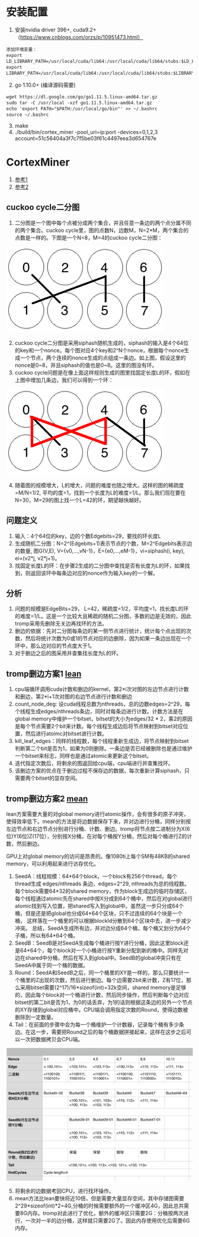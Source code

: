 # 安装配置
1. 安装nvidia driver 396+, cuda9.2+（https://www.cnblogs.com/orzs/p/10951473.html）
```
添加环境变量：
export LD_LIBRARY_PATH=/usr/local/cuda/lib64:/usr/local/cuda/lib64/stubs:$LD_LIBRARY_PATH
export LIBRARY_PATH=/usr/local/cuda/lib64:/usr/local/cuda/lib64/stubs:$LIBRARY_PATH
```
2. go 1.10.0+ (编译源码需要)
```
wget https://dl.google.com/go/go1.11.5.linux-amd64.tar.gz
sudo tar -C /usr/local -xzf go1.11.5.linux-amd64.tar.gz
echo 'export PATH="$PATH:/usr/local/go/bin"' >> ~/.bashrc
source ~/.bashrc
```
3. make
4. ./build/bin/cortex_miner -pool_uri=ip:port -devices=0,1,2,3 account=51c56404a3f7c7f5be03f61c4497eea3d654767e

# CortexMiner
1. [参考1](https://github.com/tromp/cuckoo/blob/master/doc/cuckoo.pdf?raw=true)
2. [参考2](https://github.com/tromp/cuckoo)


## cuckoo cycle二分图
1. 二分图是一个图中每个点被分成两个集合，并且任意一条边的两个点分属不同的两个集合。cuckoo cycle里，图的点数N，边数M，N=2\*M，两个集合的点数是一样的。下图是一个N=8，M=4的cuckoo cycle二分图：
<img src="https://github.com/mimblewimble/grin/blob/master/doc/pow/images/cuckoo_base_numbered_few_edges.png" />

2. cuckoo cycle二分图是采用siphash随机生成的，siphash的输入是4个64位的key和一个nonce。每个图对应4个key和2^N个nonce，根据每个nonce生成一个节点，两个连续的nonce生成的点组成一条边。如上图，假设这里的nonce是0\~8，并且siphash的值也是0\~8。这里的图没有环。
3. cuckoo cycle问题是在像上面这样规则生成的图里找固定长度L的环，假如在上图中增加几条边，我们可以得到一个环：
<img src="https://github.com/mimblewimble/grin/blob/master/doc/pow/images/cuckoo_base_numbered_more_edges_cycle.png" />

4. 随着图的规模增大，L的增大，问题的难度也随之增大。这样的图的稀疏度=M/N=1/2, 平均的度=1，找到一个长度为L的难度=1/L。那么我们现在要在N=30，M=29的图上找一个L=42的环，期望越快越好。

## 问题定义
1. 输入：4个64位的key，边的个数Edgebits=29，要找的环长度L
2. 生成随机二分图：N=2^(Edgebits+1)表示节点的个数，M=2^Edgebits表示边的数量, 图G(V,E), V={v0,...,vN-1}，E={e0,...,eM-1}，vi=siphash(i, key), ei=(v2\*j, v2\*j+1)。
3. 找固定长度L的环：在步骤2生成的二分图中查找是否有长度为L的环，如果找到，则返回该环中每条边对应的nonce作为输入key的一个解。

## 分析
1. 问题的规模是EdgeBits=29， L=42，稀疏度=1\/2，平均度=1，找长度L的环的难度=1\/L。这是一个比较大且稀疏的随机二分图，多数的边是无效的，因此tromp采用先删除无关边再找环的方法。
2. 删边的依据：先对二分图每条边的某一侧节点进行统计，统计每个点出现的次数，然后将统计次数为0或1的节点对应的边删除，因为如果一条边出现在一个环中，那么边对应的节点度大于1。
3. 对于删边之后的图采用并查集找长度为L的环。

## tromp删边方案1 [lean](https://github.com/tromp/cuckoo/blob/master/src/cuckoo/lean.cu)
1. cpu端循环调用cuda计数和删边的kernel，第2\*i次对图的左边节点进行计数和删边，第2\*i+1次对图的右边节点进行计数和删边
2. count_node_deg: 设cuda线程总数为nthreads，总的边数edges=2^29，每个线程生成edges/nthreads条边，同时对每条边进行计数。计数方法是在global memory中维护一个bitset，bitset的大小为edges/32 \* 2，乘2的原因是每个节点需要2个bit来计数。每个线程生成边后将节点映射到bitset对应位置，然后进行atoimc对bitset进行计数。
3. kill_leaf_edges：同样的线程数，每个线程重新生成边，将节点映射到bitset判断第二个bit是否为1，如果为0则删除。一条边是否已经被删除也是通过维护一个bitset来标志，同样也是通过atomic来更新这个bitset。
4. 迭代指定次数后，将剩余的图返回给cpu端，cpu端进行并查集找环。
5. 该删边方案的优点在于删边过程不保存边的数据，每次重新计算siphash，只需要两个bitset的显存空间。

## tromp删边方案2 [mean](https://github.com/tromp/cuckoo/blob/master/src/cuckoo/mean.cu)
lean方案需要大量的对global memory进行atomic操作，会有很多的原子冲突，使得效率低下。mean的方法是将边数据保存下来，并对边进行分桶，同样分别按左边节点和右边节点分别进行分桶、计数、删边。tromp将节点按二进制分为X(6位)Y(6位)Z(17位），分别按X分桶，在对每个桶按Y分桶，然后对每个桶进行Z的计数，然后删边。

GPU上对global memory的访问是昂贵的。像1080ti上每个SM有48KB的shared memory，可以利用起来进行访存优化。

1. SeedA：线程规模：64\*64个block，一个block有256个thread，每个thread生成 edges/nthreads 条边，edges=2^29, nthreads为总的线程数。 每个block需要64\*32的shared memory，作为block生成边的临时存储区，每个线程通过atomic先在shared中按X分成到64个桶中，然后在对global进行atomic找到写入位置，把shared写入到global中。虽然这一步只分成64个桶，但是还是把global也分成64\*64个区块，只不过连续的64个块是一个桶， 这样落在一个桶里的可以根据blockId分散到64个区块中去，进一步减少冲突。 总结，SeedA生成所有边，并对边分成64个桶，每个桶又划分为64个子桶，所以有64\*64个桶。 
2. SeedB：SeedB是对SeedA生成每个桶进行按Y进行分桶，因此这里block还是64*64个，每个block对一个小桶进行按Y重新分配到新的桶中。同样先对边在shared中分桶，然后在写入到global中。SeedB的global冲突只有在SeedA中属于同一个桶的数据。
3. Round：SeedA和SeedB之后，同一个桶里的XY是一样的，那么只要统计一个桶里的Z出现的次数，然后进行删边。每个边需要2bit来计数，Z有17位，那么采用bitset需要(2^17)/16*sizeof(int)=32k空间，shared memory是足够的，因此每个block对一个桶进行计数，然后同步操作，然后判断每个边对应bitset的第二bit是否为1，为0的话丢弃，为1的话则根据这条边的另外一个节点的XY存储到global对应桶中。CPU端会调用指定次数的Round，使得边数被删除到一定数量。
4. Tail：在前面的步骤中会为每一个桶维护一个计数器，记录每个桶有多少条边。在这一步，需要把Round之后的每个桶数据拼接起来，这样在这步之后可以一次把数据拷贝会CPU端。
<img src="https://github.com/CortexFoundation/PoolMiner/blob/zkh_dev/mean_case1.png" />

5. 将剩余的边数据考回CPU，进行找环操作。
6. mean方法比lean要快将近10倍，但是需要大量显存空间，其中存储图需要2^29*sizeof(int)*2=4G,分桶的时候需要额外的一个缓冲区4G，因此总共需要8G内存。tromp对此进行了优化，额外的缓冲区只需要2G：分桶按两次进行，一次对一半的边分桶，这样就只需要2G了。因此内存使用优化后需要6G内存。
